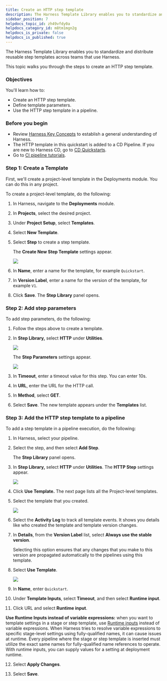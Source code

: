 ```yaml
---
title: Create an HTTP step template
description: The Harness Template Library enables you to standardize and distribute reusable step templates across teams that use Harness. This topic walks you through the steps to create an HTTP step template. O…
sidebar_position: 7
helpdocs_topic_id: zh49vfdy0a
helpdocs_category_id: m8tm1mgn2g
helpdocs_is_private: false
helpdocs_is_published: true
---
```


The Harness Template Library enables you to standardize and distribute reusable step templates across teams that use Harness.

This topic walks you through the steps to create an HTTP step template.

### Objectives

You'll learn how to: 

* Create an HTTP step template.
* Define template parameters.
* Use the HTTP step template in a pipeline.

### Before you begin

* Review [Harness Key Concepts](../../first-gen/starthere-firstgen/harness-key-concepts.md) to establish a general understanding of Harness.
* The HTTP template in this quickstart is added to a CD Pipeline. If you are new to Harness CD, go to [CD Quickstarts](/tutorials/cd-pipelines).
* Go to [CI pipeline tutorials](../../continuous-integration/get-started/tutorials.md).

### Step 1: Create a Template

First, we'll create a project-level template in the Deployments module. You can do this in any project.

To create a project-level template, do the following:

1. In Harness, navigate to the **Deployments** module.
2. In **Projects**, select the desired project.
3. Under **Project Setup**, select **Templates**.
4. Select **New Template**.
5. Select **Step** to create a step template.

   The **Create New Step Template** settings appear.

   ![](./static/harness-template-library-35.png)

6. In **Name**, enter a name for the template, for example `Quickstart`.

7. In **Version Label**, enter a name for the version of the template, for example `V1`.

8. Click **Save**.
   The **Step Library** panel opens.

### Step 2: Add step parameters

To add step parameters, do the following:

1. Follow the steps above to create a template.

2. In **Step Library,** select **HTTP** under **Utilities**.

   ![](./static/harness-template-library-36.png)

   The **Step Parameters** settings appear.

   ![](./static/harness-template-library-37.png)

3. In **Timeout**, enter a timeout value for this step. You can enter 10s.

4. In **URL**, enter the URL for the HTTP call.

5. In **Method**, select **GET**.

6. Select **Save**. The new template appears under the **Templates** list.

### Step 3: Add the HTTP step template to a pipeline

To add a step template in a pipeline execution, do the following:

1. In Harness, select your pipeline.

2. Select the step, and then select **Add Step**.

   The **Step Library** panel opens.

3. In **Step Library,** select **HTTP** under **Utilities**. The **HTTP Step** settings appear.

   ![](./static/harness-template-library-38.png)

4. Click **Use Template.** The next page lists all the Project-level templates.

5. Select the template that you created.

   ![](./static/harness-template-library-39.png)

6. Select the **Activity Log** to track all template events. It shows you details like who created the template and template version changes.

7. In **Details**, from the **Version Label** list, select **Always use the stable version**.

   Selecting this option ensures that any changes that you make to this version are propagated automatically to the pipelines using this template.

8. Select **Use Template**.

   ![](./static/harness-template-library-40.png)

9. In **Name**, enter `Quickstart`.

10. Under **Template Inputs**, select **Timeout**, and then select **Runtime input**.

11. Click URL and select **Runtime input**.

   **Use Runtime Inputs instead of variable expressions:** when you want to template settings in a stage or step template, use [Runtime inputs](../variables-and-expressions/runtime-inputs.md) instead of variable expressions. When Harness tries to resolve variable expressions to specific stage-level settings using fully-qualified names, it can cause issues at runtime. Every pipeline where the stage or step template is inserted must utilize the exact same names for fully-qualified name references to operate. With runtime inputs, you can supply values for a setting at deployment runtime.
   
12. Select **Apply Changes**.

12. Select **Save**.
